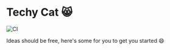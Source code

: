 # Techy Cat 😸

![CI](https://github.com/jmagrippis/techy-cat/actions/workflows/main.yaml/badge.svg)

Ideas should be free, here's some for you to get you started 😄
